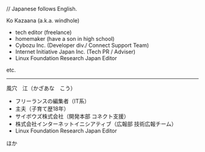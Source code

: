 // Japanese follows English.

Ko Kazaana (a.k.a. windhole)

- tech editor (freelance)
- homemaker (have a son in high school)
- Cybozu Inc. (Developer div./ Connect Support Team)
- Internet Initiative Japan Inc. (Tech PR / Adviser)
- Linux Foundation Research Japan Editor

etc.

-----
風穴　江（かざあな　こう）

- フリーランスの編集者（IT系）
- 主夫（子育て歴18年）
- サイボウズ株式会社（開発本部 コネクト支援）
- 株式会社インターネットイニシアティブ（広報部 技術広報チーム）
- Linux Foundation Research Japan Editor

ほか

